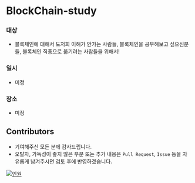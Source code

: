 # BlockChain-study

### 대상
- 블록체인에 대해서 도저희 이해가 안가는 사람들, 블록체인을 공부해보고 싶으신분들, 블록체인 직종으로 옮기려는 사람들을 위해서!

### 일시
- 미정

### 장소
- 미정

## Contributors

- 기여해주신 모든 분께 감사드립니다.
- 오탈자, 가독성이 좋지 않은 부분 또는 추가 내용은 `Pull Request`, `Issue` 등을 자유롭게 남겨주시면 검토 후에 반영하겠습니다.

[![인원](https://contrib.rocks/image?repo=debug-community/BlockChain-study)](https://github.com/debug-community/BlockChain-study/graphs/contributors)
